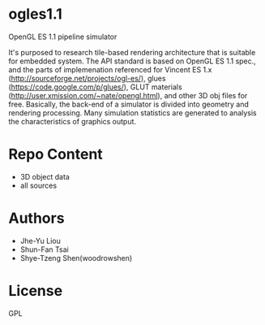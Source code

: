 ogles1.1
========

OpenGL ES 1.1 pipeline simulator

It's purposed to research tile-based rendering architecture that is suitable for embedded system.
The API standard is based on OpenGL ES 1.1 spec., and the parts of implemenation referenced for 
Vincent ES 1.x (http://sourceforge.net/projects/ogl-es/), glues (https://code.google.com/p/glues/), 
GLUT materials (http://user.xmission.com/~nate/opengl.html), and other 3D obj files for free. 
Basically, the back-end of a simulator is divided into geometry and rendering processing. 
Many simulation statistics are generated to analysis the characteristics of graphics output. 

Repo Content
============
* 3D object data
* all sources

Authors
=======
* Jhe-Yu Liou
* Shun-Fan Tsai
* Shye-Tzeng Shen(woodrowshen)

License
=======
GPL

